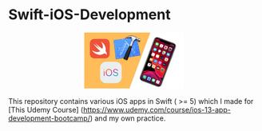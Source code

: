 # Swift-iOS-Development

<p align="center">
  <img src="logo.jpg" width="200">
</p>

This repository contains various iOS apps in Swift ( >= 5) which I made for [This Udemy Course] (https://www.udemy.com/course/ios-13-app-development-bootcamp/) and my own practice.
